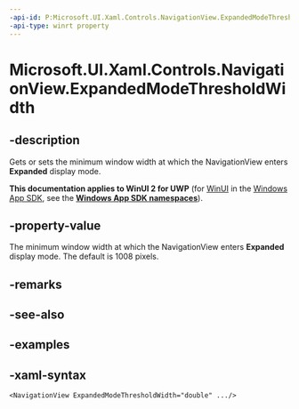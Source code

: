 ```yaml
---
-api-id: P:Microsoft.UI.Xaml.Controls.NavigationView.ExpandedModeThresholdWidth
-api-type: winrt property
---
```

<!-- Property syntax.
public double ExpandedModeThresholdWidth { get;  set; }
-->

# Microsoft.UI.Xaml.Controls.NavigationView.ExpandedModeThresholdWidth


## -description

Gets or sets the minimum window width at which the NavigationView enters **Expanded** display mode.


**This documentation applies to WinUI 2 for UWP** (for [WinUI](/windows/apps/winui/winui3/) in the [Windows App SDK](/windows/apps/windows-app-sdk/), see the **[Windows App SDK namespaces](/windows/windows-app-sdk/api/winrt/)**).

## -property-value

The minimum window width at which the NavigationView enters **Expanded** display mode. The default is 1008 pixels.


## -remarks


## -see-also


## -examples


## -xaml-syntax

```xaml
<NavigationView ExpandedModeThresholdWidth="double" .../>
```


